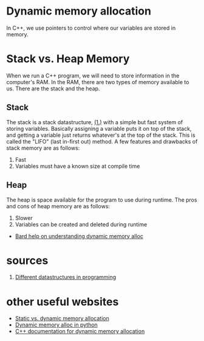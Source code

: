 # Dynamic memory allocation

In C++, we use pointers to control where our variables are stored in memory.

# Stack vs. Heap Memory

When we run a C++ program, we will need to store information in the computer's RAM. In the RAM, there are two types of memory available to us. There are the stack and the heap.

## Stack
The stack is a stack datastructure, [(1.)](#sources) with a simple but fast system of storing variables. Basically assigning a variable puts it on top of 
the stack, and getting a variable just returns whatever's at the top of the stack. This is called the "LIFO" (last in-first out) method. A few features and drawbacks of stack memory are as follows:
1. Fast
2. Variables must have a known size at compile time

## Heap
The heap is space available for the program to use during runtime. The pros and cons of heap memory are as follows:
1. Slower
2. Variables can be created and deleted during runtime

- [Bard help on understanding dynamic memory alloc](https://bard.google.com/chat/1d3140fb5ca0d873)


# sources
1. [Different datastructures in programming](https://john9francis.github.io/datastructures/)

# other useful websites
- [Static vs. dynamic memory allocation](https://www.geeksforgeeks.org/difference-between-static-and-dynamic-memory-allocation-in-c/)
- [Dynamic memory alloc in python](https://www.javatpoint.com/python-memory-management)
- [C++ documentation for dynamic memory allocation](https://cplusplus.com/doc/tutorial/dynamic/)
